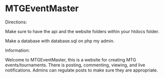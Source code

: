 # MTGEventMaster

Directions:

Make sure to have the api and the website folders within your htdocs folder.

Make a database with database.sql on php my admin.

Information:

Welcome to MTGEventMaster, this is a website for creating MTG events/tournaments. There is posting, commenting, viewing, and live notifications. Admins can regulate posts to make sure they are appropriate.